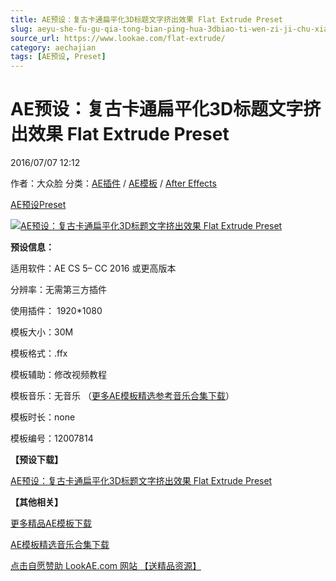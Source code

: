 ```yaml
---
title: AE预设：复古卡通扁平化3D标题文字挤出效果 Flat Extrude Preset
slug: aeyu-she-fu-gu-qia-tong-bian-ping-hua-3dbiao-ti-wen-zi-ji-chu-xiao-guo-flat-extrude-preset
source_url: https://www.lookae.com/flat-extrude/
category: aechajian
tags: [AE预设, Preset]
---
```

# AE预设：复古卡通扁平化3D标题文字挤出效果 Flat Extrude Preset

2016/07/07 12:12

作者：大众脸
分类：[AE插件](https://www.lookae.com/after-effects/aechajian/) / [AE模板](https://www.lookae.com/after-effects/other-after-effects/) / [After Effects](https://www.lookae.com/after-effects/)

[AE预设](https://www.lookae.com/tag/ae%e9%a2%84%e8%ae%be/)[Preset](https://www.lookae.com/tag/preset/)

[![AE预设：复古卡通扁平化3D标题文字挤出效果 Flat Extrude Preset](https://www.lookae.com/wp-content/uploads/2016/07/inline.jpg "AE预设：复古卡通扁平化3D标题文字挤出效果 Flat Extrude Preset-LookAE.com")](https://www.lookae.com/wp-content/uploads/2016/07/inline.jpg)

[](https://0.s3.envato.com/h264-video-previews/68355658-8a76-4dcb-aad4-931590241e52/12007814.mp4?_=1)

**预设信息：**

适用软件：AE CS 5– CC 2016 或更高版本

分辨率：无需第三方插件

使用插件： 1920\*1080

模板大小：30M

模板格式：.ffx

模板辅助：修改视频教程

模板音乐：无音乐 （[更多AE模板精选参考音乐合集下载](https://item.taobao.com/item.htm?spm=a1z10.1.w4004-2793089344.4.MUvxbV&id=37289930486)）

模板时长：none

模板编号：12007814

**【预设下载】**

[AE预设：复古卡通扁平化3D标题文字挤出效果 Flat Extrude Preset](http://lookae.ctfile.com/fs/OHs153450856)

**【其他相关】**

[更多精品AE模板下载](https://www.lookae.com/after-effects/other-after-effects/)

[AE模板精选音乐合集下载](https://item.taobao.com/item.htm?spm=a1z10.1.w4004-2793089344.4.MUvxbV&id=37289930486)

[点击自愿赞助 LookAE.com 网站 【送精品资源】](https://www.lookae.com/sponsor/)
